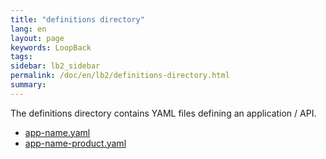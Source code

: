 ```yaml
---
title: "definitions directory"
lang: en
layout: page
keywords: LoopBack
tags:
sidebar: lb2_sidebar
permalink: /doc/en/lb2/definitions-directory.html
summary:
---
```


The definitions directory contains YAML files defining an application / API.

* [app-name.yaml](/doc/{{page.lang}}/lb2/app-name.yaml.html)
* [app-name-product.yaml](/doc/{{page.lang}}/lb2/app-name-product.yaml.html)
